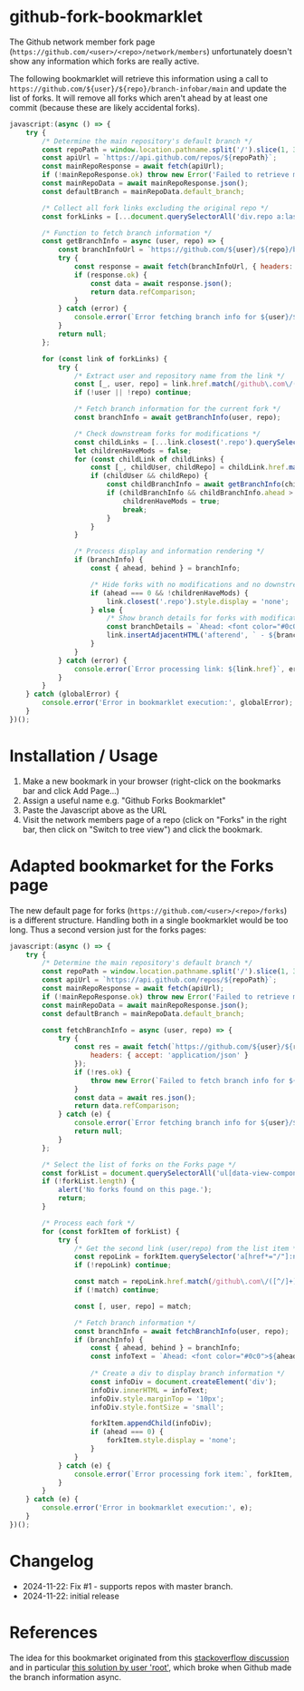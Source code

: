 # github-fork-bookmarklet

The Github network member fork page (`https://github.com/<user>/<repo>/network/members`) unfortunately doesn't show any information which forks are really active.

The following bookmarklet will retrieve this information using a call to `https://github.com/${user}/${repo}/branch-infobar/main` and update the list of forks. It will remove all forks which aren't ahead by at least one commit (because these are likely accidental forks).

```js
javascript:(async () => {
    try {
        /* Determine the main repository's default branch */
        const repoPath = window.location.pathname.split('/').slice(1, 3).join('/');
        const apiUrl = `https://api.github.com/repos/${repoPath}`;
        const mainRepoResponse = await fetch(apiUrl);
        if (!mainRepoResponse.ok) throw new Error('Failed to retrieve main repository information.');
        const mainRepoData = await mainRepoResponse.json();
        const defaultBranch = mainRepoData.default_branch;

        /* Collect all fork links excluding the original repo */
        const forkLinks = [...document.querySelectorAll('div.repo a:last-of-type')].slice(1);

        /* Function to fetch branch information */
        const getBranchInfo = async (user, repo) => {
            const branchInfoUrl = `https://github.com/${user}/${repo}/branch-infobar/${defaultBranch}`;
            try {
                const response = await fetch(branchInfoUrl, { headers: { accept: 'application/json' } });
                if (response.ok) {
                    const data = await response.json();
                    return data.refComparison;
                }
            } catch (error) {
                console.error(`Error fetching branch info for ${user}/${repo}:`, error);
            }
            return null;
        };

        for (const link of forkLinks) {
            try {
                /* Extract user and repository name from the link */
                const [_, user, repo] = link.href.match(/github\.com\/([^/]+)\/([^/]+)/) || [];
                if (!user || !repo) continue;

                /* Fetch branch information for the current fork */
                const branchInfo = await getBranchInfo(user, repo);

                /* Check downstream forks for modifications */
                const childLinks = [...link.closest('.repo').querySelectorAll('.network-tree + a')];
                let childrenHaveMods = false;
                for (const childLink of childLinks) {
                    const [_, childUser, childRepo] = childLink.href.match(/github\.com\/([^/]+)\/([^/]+)/) || [];
                    if (childUser && childRepo) {
                        const childBranchInfo = await getBranchInfo(childUser, childRepo);
                        if (childBranchInfo && childBranchInfo.ahead > 0) {
                            childrenHaveMods = true;
                            break;
                        }
                    }
                }

                /* Process display and information rendering */
                if (branchInfo) {
                    const { ahead, behind } = branchInfo;

                    /* Hide forks with no modifications and no downstream modifications */
                    if (ahead === 0 && !childrenHaveMods) {
                        link.closest('.repo').style.display = 'none';
                    } else {
                        /* Show branch details for forks with modifications */
                        const branchDetails = `Ahead: <font color="#0c0">${ahead}</font>, Behind: <font color="red">${behind}</font>`;
                        link.insertAdjacentHTML('afterend', ` - ${branchDetails}`);
                    }
                }
            } catch (error) {
                console.error(`Error processing link: ${link.href}`, error);
            }
        }
    } catch (globalError) {
        console.error('Error in bookmarklet execution:', globalError);
    }
})();
```

# Installation / Usage

1. Make a new bookmark in your browser (right-click on the bookmarks bar and click Add Page...)
2. Assign a useful name e.g. "Github Forks Bookmarklet"
3. Paste the Javascript above as the URL
4. Visit the network members page of a repo  (click on "Forks" in the right bar, then click on "Switch to tree view") and click the bookmark.

# Adapted bookmarket for the Forks page

The new default page for forks (`https://github.com/<user>/<repo>/forks`) is a different structure. Handling both in a single bookmarklet would be too long. Thus a second version just for the forks pages:

```js
javascript:(async () => {
    try {
        /* Determine the main repository's default branch */
        const repoPath = window.location.pathname.split('/').slice(1, 3).join('/');
        const apiUrl = `https://api.github.com/repos/${repoPath}`;
        const mainRepoResponse = await fetch(apiUrl);
        if (!mainRepoResponse.ok) throw new Error('Failed to retrieve main repository information.');
        const mainRepoData = await mainRepoResponse.json();
        const defaultBranch = mainRepoData.default_branch;

        const fetchBranchInfo = async (user, repo) => {
            try {
                const res = await fetch(`https://github.com/${user}/${repo}/branch-infobar/${defaultBranch}`, {
                    headers: { accept: 'application/json' }
                });
                if (!res.ok) {
                    throw new Error(`Failed to fetch branch info for ${user}/${repo}`);
                }
                const data = await res.json();
                return data.refComparison;
            } catch (e) {
                console.error(`Error fetching branch info for ${user}/${repo}:`, e);
                return null;
            }
        };

        /* Select the list of forks on the Forks page */
        const forkList = document.querySelectorAll('ul[data-view-component="true"] > li');
        if (!forkList.length) {
            alert('No forks found on this page.');
            return;
        }

        /* Process each fork */
        for (const forkItem of forkList) {
            try {
                /* Get the second link (user/repo) from the list item */
                const repoLink = forkItem.querySelector('a[href*="/"]:nth-of-type(2)');
                if (!repoLink) continue;

                const match = repoLink.href.match(/github\.com\/([^/]+)\/([^/]+)/);
                if (!match) continue;

                const [, user, repo] = match;

                /* Fetch branch information */
                const branchInfo = await fetchBranchInfo(user, repo);
                if (branchInfo) {
                    const { ahead, behind } = branchInfo;
                    const infoText = `Ahead: <font color="#0c0">${ahead}</font>, Behind: <font color="red">${behind}</font>`;
                    
                    /* Create a div to display branch information */
                    const infoDiv = document.createElement('div');
                    infoDiv.innerHTML = infoText;
                    infoDiv.style.marginTop = '10px';
                    infoDiv.style.fontSize = 'small';

                    forkItem.appendChild(infoDiv);
                    if (ahead === 0) {
                        forkItem.style.display = 'none';
                    }
                }
            } catch (e) {
                console.error(`Error processing fork item:`, forkItem, e);
            }
        }
    } catch (e) {
        console.error('Error in bookmarklet execution:', e);
    }
})();
```

# Changelog

- 2024-11-22: Fix #1 - supports repos with master branch.
- 2024-11-22: initial release

# References

The idea for this bookmarket originated from this [stackoverflow discussion](https://stackoverflow.com/questions/54868988/how-to-determine-which-forks-on-github-are-ahead) and in particular [this solution by user 'root'](https://stackoverflow.com/a/68335748/278842), which broke when Github made the branch information async.
